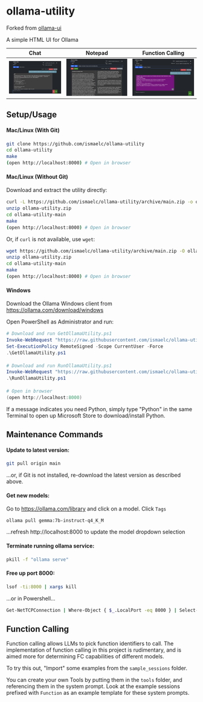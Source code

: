 # ollama-utility

Forked from [ollama-ui](https://github.com/ollama-ui/ollama-ui)

A simple HTML UI for Ollama


| Chat | Notepad | Function Calling |
| ---- | ------- | ---------------- |
| ![Chat](images/ollama-utility-chat.png) | ![Notepad](images/ollama-utility-notepad.png) | ![Function](images/ollama-utility-function.png) |

## Setup/Usage

#### Mac/Linux (With Git)

```bash
git clone https://github.com/ismaelc/ollama-utility
cd ollama-utility
make
(open http://localhost:8000) # Open in browser
```

#### Mac/Linux (Without Git)

Download and extract the utility directly:

```bash
curl -L https://github.com/ismaelc/ollama-utility/archive/main.zip -o ollama-utility.zip
unzip ollama-utility.zip
cd ollama-utility-main
make
(open http://localhost:8000) # Open in browser
```

Or, if `curl` is not available, use `wget`:

```bash
wget https://github.com/ismaelc/ollama-utility/archive/main.zip -O ollama-utility.zip
unzip ollama-utility.zip
cd ollama-utility-main
make
(open http://localhost:8000) # Open in browser
```

#### Windows

Download the Ollama Windows client from https://ollama.com/download/windows

Open PowerShell as Administrator and run:

```powershell
# Download and run GetOllamaUtility.ps1
Invoke-WebRequest "https://raw.githubusercontent.com/ismaelc/ollama-utility/main/windows/GetOllamaUtility.ps1" -OutFile "GetOllamaUtility.ps1"
Set-ExecutionPolicy RemoteSigned -Scope CurrentUser -Force
.\GetOllamaUtility.ps1

# Download and run RunOllamaUtility.ps1
Invoke-WebRequest "https://raw.githubusercontent.com/ismaelc/ollama-utility/main/windows/RunOllamaUtility.ps1" -OutFile "RunOllamaUtility.ps1"
.\RunOllamaUtility.ps1

# Open in browser
(open http://localhost:8000)
```

If a message indicates you need Python, simply type "Python" in the same Terminal to open up Microsoft Store to download/install Python.

## Maintenance Commands

#### Update to latest version:

```bash
git pull origin main
```

...or, if Git is not installed, re-download the latest version as described above.

#### Get new models:

Go to https://ollama.com/library and click on a model. Click `Tags`
```
ollama pull gemma:7b-instruct-q4_K_M
```
...refresh http://localhost:8000 to update the model dropdown selection

#### Terminate running ollama service:

```bash
pkill -f "ollama serve"
```

#### Free up port 8000:

```bash
lsof -ti:8000 | xargs kill
```

...or in Powershell...
```bash
Get-NetTCPConnection | Where-Object { $_.LocalPort -eq 8000 } | Select-Object -ExpandProperty OwningProcess | ForEach-Object { Stop-Process -Id $_ -Force }
```

## Function Calling

Function calling allows LLMs to pick function identifiers to call.
The implementation of function calling in this project is rudimentary, and is aimed
more for determining FC capabilities of different models.

To try this out, "Import" some examples from the `sample_sessions` folder.

You can create your own Tools by putting them in the `tools` folder,
and referencing them in the system prompt. Look at the example sessions prefixed with
`Function` as an example template for these system prompts.